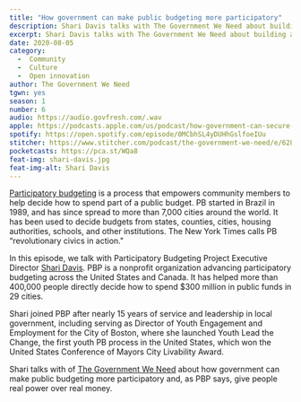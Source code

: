 ```yaml
---
title: "How government can make public budgeting more participatory"
description: Shari Davis talks with The Government We Need about building a more inclusive, democratic public budgeting process.
excerpt: Shari Davis talks with The Government We Need about building a more inclusive, democratic public budgeting process.
date: 2020-08-05
category:
  -  Community
  -  Culture
  -  Open innovation
author: The Government We Need
tgwn: yes
season: 1
number: 6
audio: https://audio.govfresh.com/.wav
apple: https://podcasts.apple.com/us/podcast/how-government-can-secure-us-in-the-internet-era/id1468169431?i=1000441311038
spotify: https://open.spotify.com/episode/0MCbhSL4yDUHhGslfoeIUu
stitcher: https://www.stitcher.com/podcast/the-government-we-need/e/62805554
pocketcasts: https://pca.st/WQa8
feat-img: shari-davis.jpg
feat-img-alt: Shari Davis
---
```

[Participatory budgeting](https://www.participatorybudgeting.org/what-is-pb/) is a process that empowers community members to help decide how to spend part of a public budget. PB started in Brazil in 1989, and has since spread to more than 7,000 cities around the world. It has been used to decide budgets from states, counties, cities, housing authorities, schools, and other institutions. The New York Times calls PB “revolutionary civics in action."

In this episode, we talk with Participatory Budgeting Project Executive Director [Shari Davis](https://www.linkedin.com/in/shari-davis/). PBP is a nonprofit organization advancing participatory budgeting across the United States and Canada. It has helped more than 400,000 people directly decide how to spend $300 million in public funds in 29 cities.

Shari joined PBP after nearly 15 years of service and leadership in local government, including serving as Director of Youth Engagement and Employment for the City of Boston, where she launched Youth Lead the Change, the first youth PB process in the United States, which won the United States Conference of Mayors City Livability Award.

Shari talks with of [The Government We Need](https://thegovweneed.com) about how government can make public budgeting more participatory and, as PBP says, give people real power over real money.
